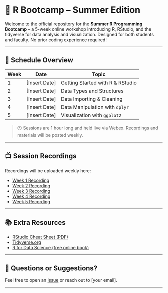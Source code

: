 # 🧪 R Bootcamp – Summer Edition

Welcome to the official repository for the **Summer R Programming Bootcamp** – a 5-week online workshop introducing R, RStudio, and the tidyverse for data analysis and visualization. Designed for both students and faculty. No prior coding experience required!

---

## 📆 Schedule Overview

| Week | Date       | Topic                            |
|------|------------|----------------------------------|
| 1    | [Insert Date] | Getting Started with R & RStudio |
| 2    | [Insert Date] | Data Types and Structures       |
| 3    | [Insert Date] | Data Importing & Cleaning       |
| 4    | [Insert Date] | Data Manipulation with `dplyr`  |
| 5    | [Insert Date] | Visualization with `ggplot2`    |

> 🕐 Sessions are 1 hour long and held live via Webex. Recordings and materials will be posted weekly.

---

## 📺 Session Recordings

Recordings will be uploaded weekly here:
- [Week 1 Recording](#)
- [Week 2 Recording](#)
- [Week 3 Recording](#)
- [Week 4 Recording](#)
- [Week 5 Recording](#)

---

## 📚 Extra Resources

- [RStudio Cheat Sheet (PDF)](https://posit.co/resources/cheatsheets/)
- [Tidyverse.org](https://www.tidyverse.org/)
- [R for Data Science (free online book)](https://r4ds.hadley.nz/)

---

## 🧠 Questions or Suggestions?

Feel free to open an [Issue](https://github.com/yourusername/r-bootcamp-summer/issues) or reach out to [your email].

---

